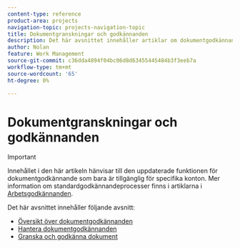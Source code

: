 ```yaml
---
content-type: reference
product-area: projects
navigation-topic: projects-navigation-topic
title: Dokumentgranskningar och godkännanden
description: Det här avsnittet innehåller artiklar om dokumentgodkännanden i Adobe Workfront.
author: Nolan
feature: Work Management
source-git-commit: c36dda4894f04bc06d8d63455445484b3f3eeb7a
workflow-type: tm+mt
source-wordcount: '65'
ht-degree: 0%

---
```


# Dokumentgranskningar och godkännanden

>[!IMPORTANT]
>
>Innehållet i den här artikeln hänvisar till den uppdaterade funktionen för dokumentgodkännande som bara är tillgänglig för specifika konton. Mer information om standardgodkännandeprocesser finns i artiklarna i [Arbetsgodkännanden](/help/quicksilver/review-and-approve-work/manage-approvals/manage-approvals.md).

Det här avsnittet innehåller följande avsnitt:

* [Översikt över dokumentgodkännanden](/help/quicksilver/review-and-approve-work/document-reviews-and-approvals/document-approvals-overview.md)
* [Hantera dokumentgodkännanden](/help/quicksilver/review-and-approve-work/document-reviews-and-approvals/manage-document-approvals/manage-document-approvals.md)
* [Granska och godkänna dokument](/help/quicksilver/review-and-approve-work/document-reviews-and-approvals/review-and-approve-documents/review-and-approve-documents.md)